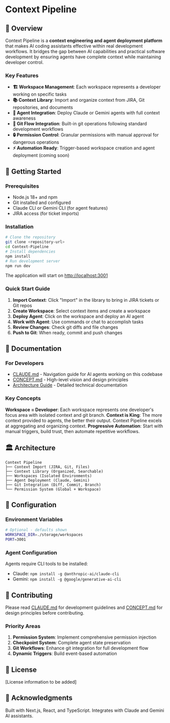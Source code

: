 # Context Pipeline
## 🎯 Overview
Context Pipeline is a **context engineering and agent deployment platform** that makes AI coding assistants effective within real development workflows. It bridges the gap between AI capabilities and practical software development by ensuring agents have complete context while maintaining developer control.
### Key Features
- **🏗️ Workspace Management**: Each workspace represents a developer working on specific tasks
- **📚 Context Library**: Import and organize context from JIRA, Git repositories, and documents
- **🤖 Agent Integration**: Deploy Claude or Gemini agents with full context awareness
- **🌳 Git Flow Integration**: Built-in git operations following standard development workflows
- **🔒 Permission Control**: Granular permissions with manual approval for dangerous operations
- **⚡ Automation Ready**: Trigger-based workspace creation and agent deployment (coming soon)
## 🚀 Getting Started
### Prerequisites
- Node.js 18+ and npm
- Git installed and configured
- Claude CLI or Gemini CLI (for agent features)
- JIRA access (for ticket imports)
### Installation
```bash
# Clone the repository
git clone <repository-url>
cd Context-Pipeline
# Install dependencies
npm install
# Run development server
npm run dev
```
The application will start on [http://localhost:3001](http://localhost:3001)
### Quick Start Guide
1. **Import Context**: Click "Import" in the library to bring in JIRA tickets or Git repos
2. **Create Workspace**: Select context items and create a workspace
3. **Deploy Agent**: Click on the workspace and deploy an AI agent
4. **Work with Agent**: Use commands or chat to accomplish tasks
5. **Review Changes**: Check git diffs and file changes
6. **Push to Git**: When ready, commit and push changes
## 📖 Documentation
### For Developers
- [CLAUDE.md](./CLAUDE.md) - Navigation guide for AI agents working on this codebase
- [CONCEPT.md](./CONCEPT.md) - High-level vision and design principles
- [Architecture Guide](./docs/README.md) - Detailed technical documentation
### Key Concepts
**Workspace = Developer**: Each workspace represents one developer's focus area with isolated context and git branch.
**Context is King**: The more context provided to agents, the better their output. Context Pipeline excels at aggregating and organizing context.
**Progressive Automation**: Start with manual triggers, build trust, then automate repetitive workflows.
## 🏛️ Architecture
```
Context Pipeline
├── Context Import (JIRA, Git, Files)
├── Context Library (Organized, Searchable)
├── Workspaces (Isolated Environments)
├── Agent Deployment (Claude, Gemini)
├── Git Integration (Diff, Commit, Branch)
└── Permission System (Global + Workspace)
```
## 🔧 Configuration
### Environment Variables
```bash
# Optional - defaults shown
WORKSPACE_DIR=./storage/workspaces
PORT=3001
```
### Agent Configuration
Agents require CLI tools to be installed:
- Claude: `npm install -g @anthropic-ai/claude-cli`
- Gemini: `npm install -g @google/generative-ai-cli`
## 🤝 Contributing
Please read [CLAUDE.md](./CLAUDE.md) for development guidelines and [CONCEPT.md](./CONCEPT.md) for design principles before contributing.
### Priority Areas
1. **Permission System**: Implement comprehensive permission injection
2. **Checkpoint System**: Complete agent state preservation
3. **Git Workflows**: Enhance git integration for full development flow
4. **Dynamic Triggers**: Build event-based automation
## 📄 License
[License information to be added]
## 🙏 Acknowledgments
Built with Next.js, React, and TypeScript. Integrates with Claude and Gemini AI assistants.